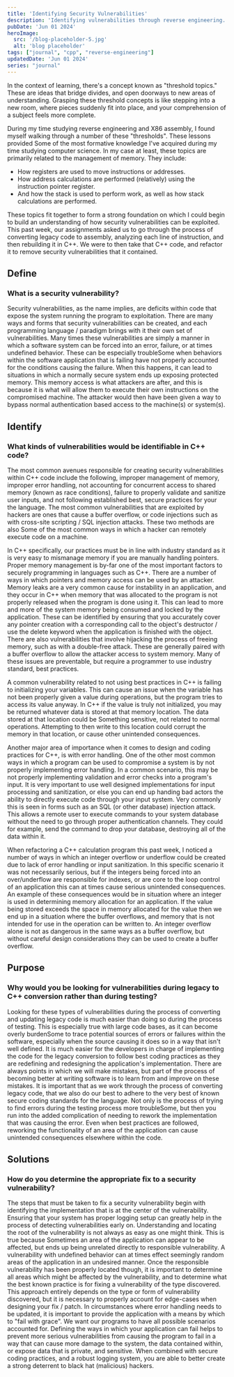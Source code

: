 ```yaml
---
title: 'Identifying Security Vulnerabilities'
description: 'Identifying vulnerabilities through reverse engineering.'
pubDate: 'Jun 01 2024'
heroImage: 
  src: '/blog-placeholder-5.jpg'
  alt: 'blog placeholder'
tags: ["journal", "cpp", "reverse-engineering"]
updatedDate: 'Jun 01 2024'
series: "journal"
---
```



In the context of learning, there's a concept known as "threshold topics." These are ideas that bridge divides, and open doorways to new areas of understanding. Grasping these threshold concepts is like stepping into a new room, where pieces suddenly fit into place, and your comprehension of a subject feels more complete.

During my time studying reverse engineering and X86 assembly, I found myself walking through a number of these "thresholds". These lessons provided Some of the most formative knowledge I've acquired during my time studying computer science.
In my case at least, these topics are primarily related to the management of memory. They include: 
- How registers are used to move instructions or addresses.
- How address calculations are performed (relatively) using the instruction pointer register.
- And how the stack is used to perform work, as well as how stack calculations are performed. 

These topics fit together to form a strong foundation on which I could begin to build an understanding of how security vulnerabilities can be exploited. This past week, our assignments asked us to go through the process of converting legacy code to assembly, analyzing each line of instruction, and then rebuilding it in C++. We were to then take that C++ code, and refactor it to remove security vulnerabilities that it contained. 

## Define<!--: -->
### What is a security vulnerability? 

Security vulnerabilities, as the name implies, are deficits within code that expose the system running the program to exploitation. There are many ways and forms that security vulnerabilities can be created, and each programming language / paradigm brings with it their own set of vulnerabilities. Many times these vulnerabilities are simply a manner in which a software system can be forced into an error, failure, or at times undefined behavior. These can be especially troubleSome when behaviors within the software application that is failing have not properly accounted for the conditions causing the failure. When this happens, it can lead to situations in which a normally secure system ends up exposing protected memory. This memory access is what attackers are after, and this is because it is what will allow them to execute their own instructions on the compromised machine. The attacker would then have been given a way to bypass normal authentication based access to the machine(s) or system(s).

## Identify<!--: -->
### What kinds of vulnerabilities would be identifiable in C++ code? 
The most common avenues responsible for creating security vulnerabilities within C++ code include the following, improper management of memory, improper error handling, not accounting for concurrent access to shared memory (known as race conditions), failure to properly validate and sanitize user inputs, and not following established best, secure practices for your the language. The most common vulnerabilities that are exploited by hackers are ones that cause a buffer overflow, or code injections such as with cross-site scripting / SQL injection attacks. These two methods are also Some of the most common ways in which a hacker can remotely execute code on a machine.

In C++ specifically, our practices must be in line with industry standard as it is very easy to mismanage memory if you are manually handling pointers. Proper memory management is by-far one of the most important factors to securely programming in languages such as C++. There are a number of ways in which pointers and memory access can be used by an attacker. Memory leaks are a very common cause for instability in an application, and they occur in C++ when memory that was allocated to the program is not properly released when the program is done using it. This can lead to more and more of the system memory being consumed and locked by the application. These can be identified by ensuring that you accurately cover any pointer creation with a corresponding call to the object's destructor / use the delete keyword when the application is finished with the object. There are also vulnerabilities that involve hijacking the process of freeing memory, such as with a double-free attack. These are generally paired with a buffer overflow to allow the attacker access to system memory. Many of these issues are preventable, but require a programmer to use industry standard, best practices. 

A common vulnerability related to not using best practices in C++ is failing to initializing your variables. This can cause an issue when the variable has not been properly given a value during operations, but the program tries to access its value anyway. In C++ if the value is truly not initialized, you may be returned whatever data is stored at that memory location. The data stored at that location could be Something sensitive, not related to normal operations. Attempting to then write to this location could corrupt the memory in that location, or cause other unintended consequences.
	
Another major area of importance when it comes to design and coding practices for C++, is with error handling. One of the other most common ways in which a program can be used to compromise a system is by not properly implementing error handling. In a common scenario, this may be not properly implementing validation and error checks into a program's input. It is very important to use well designed implementations for input processing and sanitization, or else you can end up handing bad actors the ability to directly execute code through your input system. Very commonly this is seen in forms such as an SQL (or other database) injection attack. This allows a remote user to execute commands to your system database without the need to go through proper authentication channels. They could for example, send the command to drop your database, destroying all of the data within it. 
  
When refactoring a C++ calculation program this past week, I noticed a number of ways in which an integer overflow or underflow could be created due to lack of error handling or input sanitization. In this specific scenario it was not necessarily serious, but if the integers being forced into an over/underflow are responsible for indexes, or are core to the loop control of an application this can at times cause serious unintended consequences. An example of these consequences would be in situation where an integer is used in determining memory allocation for an application. If the value being stored exceeds the space in memory allocated for the value then we end up in a situation where the buffer overflows, and memory that is not intended for use in the operation can be written to. An integer overflow alone is not as dangerous in the same ways as a buffer overflow, but without careful design considerations they can be used to create a buffer overflow. 	


## Purpose<!--: -->
### Why would you be looking for vulnerabilities during legacy to C++ conversion rather than during testing?

Looking for these types of vulnerabilities during the process of converting and updating legacy code is much easier than doing so during the process of testing. This is especially true with large code bases, as it can become overly burdenSome to trace potential sources of errors or failures within the software, especially when the source causing it does so in a way that isn't well defined. It is much easier for the developers in charge of implementing the code for the legacy conversion to follow best coding practices as they are redefining and redesigning the application's implementation. There are always points in which we will make mistakes, but part of the process of becoming better at writing software is to learn from and improve on these mistakes. It is important that as we work through the process of converting legacy code, that we also do our best to adhere to the very best of known secure coding standards for the language. Not only is the process of trying to find errors during the testing process more troubleSome, but then you run into the added complication of needing to rework the implementation that was causing the error. Even when best practices are followed, reworking the functionality of an area of the application can cause unintended consequences elsewhere within the code. 

## Solutions<!--: -->
### How do you determine the appropriate fix to a security vulnerability?

The steps that must be taken to fix a security vulnerability begin with identifying the implementation that is at the center of the vulnerability. Ensuring that your system has proper logging setup can greatly help in the process of detecting vulnerabilities early on. Understanding and locating the root of the vulnerability is not always as easy as one might think. This is true because Sometimes an area of the application can appear to be affected, but ends up being unrelated directly to responsible vulnerability. A vulnerability with undefined behavior can at times effect seemingly random areas of the application in an undesired manner. Once the responsible vulnerability has been properly located though, it is important to determine all areas which might be affected by the vulnerability, and to determine what the best known practice is for fixing a vulnerability of the type discovered. This approach entirely depends on the type or form of vulnerability discovered, but it is necessary to properly account for edge-cases when designing your fix / patch. In circumstances where error handling needs to be updated, it is important to provide the application with a means by which to "fail with grace". We want our programs to have all possible scenarios accounted for. Defining the ways in which your application can fail helps to prevent more serious vulnerabilities from causing the program to fail in a way that can cause more damage to the system, the data contained within, or expose data that is private, and sensitive. When combined with secure coding practices, and a robust logging system, you are able to better create a strong deterrent to black hat (malicious) hackers.
